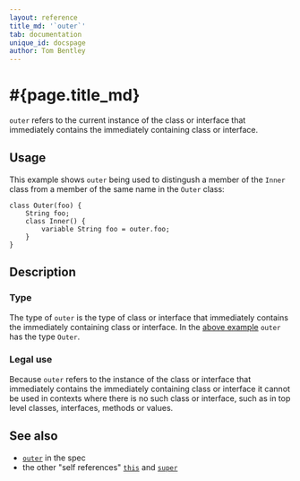 ```yaml
---
layout: reference
title_md: '`outer`'
tab: documentation
unique_id: docspage
author: Tom Bentley
---
```


# #{page.title_md}

`outer` refers to the current instance of the class or interface that immediately contains the 
immediately containing class or interface.

## Usage 

This example shows `outer` being used to distingush a member of the `Inner` class from a 
member of the same name in the `Outer` class:

    class Outer(foo) {
        String foo;
        class Inner() {
            variable String foo = outer.foo;
        }
    }

## Description

### Type

The type of `outer` is the type of class or interface that immediately contains the 
immediately containing class or interface. In the [above example](#usage) `outer` 
has the type `Outer`.

### Legal use

Because `outer` refers to the instance of the class or interface that 
immediately contains the immediately containing class or interface
it cannot be used in contexts where there is no such class or interface, such as
in top level classes, interfaces, methods or values.


## See also

* [`outer`](#{site.urls.spec_current}#outer) in the spec
* the other "self references" [`this`](../this) and [`super`](../super)
